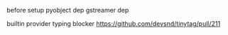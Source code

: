 before setup
pyobject dep
gstreamer dep

builtin provider typing blocker https://github.com/devsnd/tinytag/pull/211
